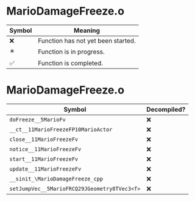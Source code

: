 # MarioDamageFreeze.o
| Symbol | Meaning 
| ------------- | ------------- 
| :x: | Function has not yet been started. 
| :eight_pointed_black_star: | Function is in progress. 
| :white_check_mark: | Function is completed. 


# MarioDamageFreeze.o
| Symbol | Decompiled? |
| ------------- | ------------- |
| `doFreeze__5MarioFv` | :x: |
| `__ct__11MarioFreezeFP10MarioActor` | :x: |
| `close__11MarioFreezeFv` | :x: |
| `notice__11MarioFreezeFv` | :x: |
| `start__11MarioFreezeFv` | :x: |
| `update__11MarioFreezeFv` | :x: |
| `__sinit_\MarioDamageFreeze_cpp` | :x: |
| `setJumpVec__5MarioFRCQ29JGeometry8TVec3<f>` | :x: |
